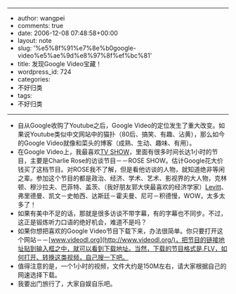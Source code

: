 - --
- author: wangpei
- comments: true
- date: 2006-12-08 07:48:58+00:00
- layout: note
- slug: '%e5%8f%91%e7%8e%b0google-video%e5%ae%9d%e8%97%8f%ef%bc%81'
- title: 发现Google Video宝藏！
- wordpress_id: 724
- categories:
- 不好归类
- tags:
- 不好归类
- --
- 自从Google收购了Youtube之后，Google Video的定位发生了重大改变。如果说Youtube类似中文网站中的猫扑（80后、搞笑、有趣、沾黄），那么如今的Google Video就像和菜头的博客（成熟、生动、趣味、有用）。
- 在Google Video上，我最喜欢[TV SHOW](http://video.google.com/videosearch?q=type%3Atvshow)，里面有很多时间长达1小时的节目，主要是Charlie Rose的访谈节目－－ROSE SHOW。估计Google花大价钱买了这档节目。对ROSE我不了解，但是看他访谈的人物，就知道绝非等闲之辈。参加这个节目的都是政治、经济、学术、艺术、影视界的大人物，克林顿、穆沙拉夫、巴菲特、盖茨、（我好朋友郭大侠最喜欢的经济学家）[Levitt](http://video.google.com/videoplay?docid=7730178717572023650&q=type%3Atvshow+levitt)、弗里德曼、凯文－史帕西、达斯廷－霍夫曼、尼可－积德慢，WOW，太多太多了！
- 如果有美中不足的话，那就是很多访谈不带字幕，有的字幕也不同步。不过，这正是锻炼听力口语的绝好机会，难道不是吗？
- 如果你想把喜欢的Google Video节目下载下来，办法很简单。你只要打开这个网站－－[www.videodl.org](http://www.videodl.org/)，把节目的链接地址贴到输入框之中，就可以看到下载地址。当然，下载的节目格式是.FLV，如何打开、转换这类视频，自己搜一下吧。
- 值得注意的是，一个1小时的视频，文件大约是150M左右，请大家根据自己的网速选择下载。
- 我要出门旅行了，大家自娱自乐吧。
